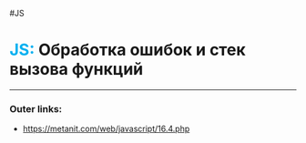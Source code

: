 #JS
# <font color="#00b0f0">JS:</font> Обработка ошибок и стек вызова функций
---
### Outer links:
- https://metanit.com/web/javascript/16.4.php